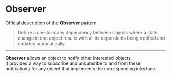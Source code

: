 # Observer

Official description of the **Observer** pattern
> Define a one-to-many dependency between objects where a state change in one object results with all its dependents being notified and updated automatically.

---

**Observer** allows an object to notify other interested objects.\
It provides a way to subscribe and unsubsribe to and from these notifcations for any object that implements the corresponding interface.
